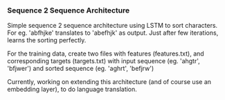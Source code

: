 ### Sequence 2 Sequence Architecture ###

Simple sequence 2 sequence architecture using LSTM to sort characters. For eg. 'abfhjke' translates to 'abefhjk' as output. Just after few iterations, learns the sorting perfectly.

For the training data, create two files with features (features.txt), and corresponding targets (targets.txt) with input sequence (eg. 'ahgtr', 'bfjwer') and sorted sequence (eg. 'aghrt', 'befjrw')

Currently, working on extending this architecture (and of course use an embedding layer), to do language translation.
